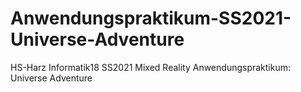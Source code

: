 # Anwendungspraktikum-SS2021-Universe-Adventure
HS-Harz Informatik18 SS2021 Mixed Reality Anwendungspraktikum: Universe Adventure
